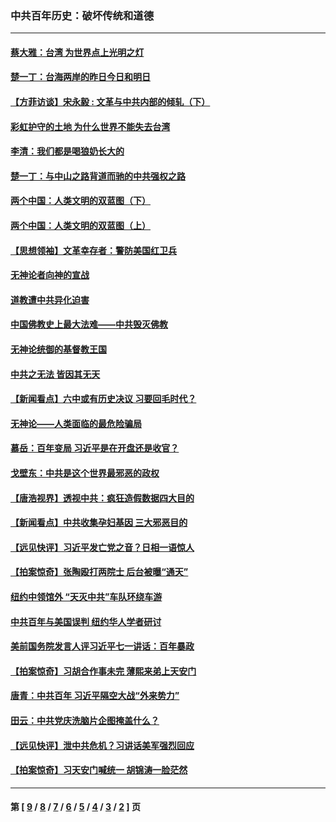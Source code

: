 ### 中共百年历史：破坏传统和道德
---
#### [蔡大雅：台湾 为世界点上光明之灯](../../pages/nf1176114/n13531530.md?03240430) 
#### [楚一丁：台海两岸的昨日今日和明日](../../pages/nf1176114/n13531468.md?03240430) 
#### [【方菲访谈】宋永毅 : 文革与中共内部的倾轧（下）](../../pages/nf1176114/n13486836.md?03240430) 
#### [彩虹护守的土地 为什么世界不能失去台湾](../../pages/nf1176114/n13476849.md?03240430) 
#### [李清：我们都是喝狼奶长大的](../../pages/nf1176114/n13471478.md?03240430) 
#### [楚一丁：与中山之路背道而驰的中共强权之路](../../pages/nf1176114/n13437270.md?03240430) 
#### [两个中国：人类文明的双蓝图（下）](../../pages/nf1176114/n13423132.md?03240430) 
#### [两个中国：人类文明的双蓝图（上）](../../pages/nf1176114/n13422687.md?03240430) 
#### [【思想领袖】文革幸存者：警防美国红卫兵](../../pages/nf1176114/n13339289.md?03240430) 
#### [无神论者向神的宣战](../../pages/nf1176114/n13281535.md?03240430) 
#### [道教遭中共异化迫害](../../pages/nf1176114/n13281463.md?03240430) 
#### [中国佛教史上最大法难——中共毁灭佛教](../../pages/nf1176114/n13281397.md?03240430) 
#### [无神论统御的基督教王国](../../pages/nf1176114/n13281280.md?03240430) 
#### [中共之无法 皆因其无天](../../pages/nf1176114/n13281088.md?03240430) 
#### [【新闻看点】六中或有历史决议 习要回毛时代？](../../pages/nf1176114/n13222895.md?03240430) 
#### [无神论——人类面临的最危险骗局](../../pages/nf1176114/n13196137.md?03240430) 
#### [慕岳：百年变局 习近平是在开盘还是收官？](../../pages/nf1176114/n13206516.md?03240430) 
#### [戈壁东：中共是这个世界最邪恶的政权](../../pages/nf1176114/n13085641.md?03240430) 
#### [【唐浩视界】透视中共：疯狂造假数据四大目的](../../pages/nf1176114/n13080590.md?03240430) 
#### [【新闻看点】中共收集孕妇基因 三大邪恶目的](../../pages/nf1176114/n13077182.md?03240430) 
#### [【远见快评】习近平发亡党之音？日相一语惊人](../../pages/nf1176114/n13074809.md?03240430) 
#### [【拍案惊奇】张陶殴打两院士 后台被曝“通天”](../../pages/nf1176114/n13070496.md?03240430) 
#### [纽约中领馆外 “天灭中共”车队环绕车游](../../pages/nf1176114/n13070693.md?03240430) 
#### [中共百年与美国误判 纽约华人学者研讨](../../pages/nf1176114/n13067969.md?03240430) 
#### [美前国务院发言人评习近平七一讲话：百年暴政](../../pages/nf1176114/n13066986.md?03240430) 
#### [【拍案惊奇】习胡合作事未完 薄熙来弟上天安门](../../pages/nf1176114/n13065867.md?03240430) 
#### [唐青：中共百年 习近平隔空大战“外来势力”](../../pages/nf1176114/n13065976.md?03240430) 
#### [田云：中共党庆洗脑片企图掩盖什么？](../../pages/nf1176114/n13064395.md?03240430) 
#### [【远见快评】泄中共危机？习讲话美军强烈回应](../../pages/nf1176114/n13064269.md?03240430) 
#### [【拍案惊奇】习天安门喊统一 胡锦涛一脸茫然](../../pages/nf1176114/n13063233.md?03240430) 

---
#### 第 [ [9](./9.md?03240430) / [8](./8.md?03240430) / [7](./7.md?03240430) / [6](./6.md?03240430) / [5](./5.md?03240430) / [4](./4.md?03240430) / [3](./3.md?03240430) / [2](./2.md?03240430) ] 页
